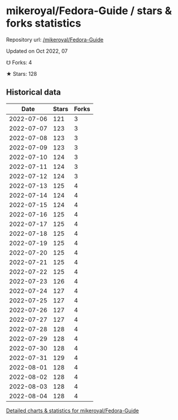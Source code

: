 # mikeroyal/Fedora-Guide / stars & forks statistics

Repository url: [/mikeroyal/Fedora-Guide](https://github.com/mikeroyal/Fedora-Guide)

Updated on Oct 2022, 07

☋ Forks: 4

★ Stars: 128

## Historical data
| Date | Stars | Forks |
|------|-------|-------|
| 2022-07-06 | 121 | 3 | 
| 2022-07-07 | 123 | 3 | 
| 2022-07-08 | 123 | 3 | 
| 2022-07-09 | 123 | 3 | 
| 2022-07-10 | 124 | 3 | 
| 2022-07-11 | 124 | 3 | 
| 2022-07-12 | 124 | 3 | 
| 2022-07-13 | 125 | 4 | 
| 2022-07-14 | 124 | 4 | 
| 2022-07-15 | 124 | 4 | 
| 2022-07-16 | 125 | 4 | 
| 2022-07-17 | 125 | 4 | 
| 2022-07-18 | 125 | 4 | 
| 2022-07-19 | 125 | 4 | 
| 2022-07-20 | 125 | 4 | 
| 2022-07-21 | 125 | 4 | 
| 2022-07-22 | 125 | 4 | 
| 2022-07-23 | 126 | 4 | 
| 2022-07-24 | 127 | 4 | 
| 2022-07-25 | 127 | 4 | 
| 2022-07-26 | 127 | 4 | 
| 2022-07-27 | 127 | 4 | 
| 2022-07-28 | 128 | 4 | 
| 2022-07-29 | 128 | 4 | 
| 2022-07-30 | 128 | 4 | 
| 2022-07-31 | 129 | 4 | 
| 2022-08-01 | 128 | 4 | 
| 2022-08-02 | 128 | 4 | 
| 2022-08-03 | 128 | 4 | 
| 2022-08-04 | 128 | 4 | 


[Detailed charts & statistics for mikeroyal/Fedora-Guide](https://reviewgithub.com/rep/mikeroyal/Fedora-Guide)
